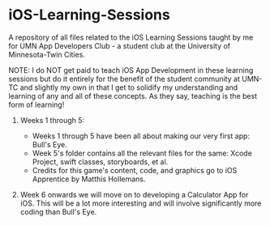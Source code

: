 # iOS-Learning-Sessions
A repository of all files related to the iOS Learning Sessions taught by me for UMN App Developers Club - a student club at the University of Minnesota-Twin Cities. 

NOTE: I do NOT get paid to teach iOS App Development in these learning sessions but do it entirely for the benefit of the student community at UMN-TC and slightly my own in that I get to solidify my understanding and learning of any and all of these concepts. As they say, teaching is the best form of learning! 

1. Weeks 1 through 5:
   * Weeks 1 through 5 have been all about making our very first app: Bull's Eye. 
   * Week 5's folder contains all the relevant files for the same: Xcode Project, swift classes, storyboards, et al.
   * Credits for this game's content, code, and graphics go to iOS Apprentice by Matthis Hollemans. 

2. Week 6 onwards we will move on to developing a Calculator App for iOS. This will be a lot more interesting and will involve significantly more coding than Bull's Eye. 
